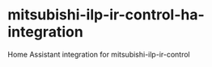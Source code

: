 # mitsubishi-ilp-ir-control-ha-integration
Home Assistant integration for mitsubishi-ilp-ir-control
